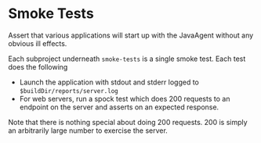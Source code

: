 # Smoke Tests
Assert that various applications will start up with the JavaAgent without any obvious ill effects.

Each subproject underneath `smoke-tests` is a single smoke test. Each test does the following
* Launch the application with stdout and stderr logged to `$buildDir/reports/server.log`
* For web servers, run a spock test which does 200 requests to an endpoint on the server and asserts on an expected response.

Note that there is nothing special about doing 200 requests. 200 is simply an arbitrarily large number to exercise the server.
